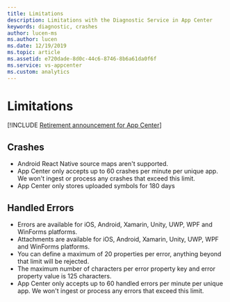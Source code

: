 ```yaml
---
title: Limitations
description: Limitations with the Diagnostic Service in App Center
keywords: diagnostic, crashes
author: lucen-ms
ms.author: lucen
ms.date: 12/19/2019
ms.topic: article
ms.assetid: e720dade-8d0c-44c6-8746-8b6a61da0f6f
ms.service: vs-appcenter
ms.custom: analytics
---
```


# Limitations

[!INCLUDE [Retirement announcement for App Center](~/includes/retirement.md)]

## Crashes

- Android React Native source maps aren't supported.
- App Center only accepts up to 60 crashes per minute per unique app. We won't ingest or process any crashes that exceed this limit.
- App Center only stores uploaded symbols for 180 days 


## Handled Errors

- Errors are available for iOS, Android, Xamarin, Unity, UWP, WPF and WinForms platforms.
- Attachments are available for iOS, Android, Xamarin, Unity, UWP, WPF and WinForms platforms.
- You can define a maximum of 20 properties per error, anything beyond that limit will be rejected.
- The maximum number of characters per error property key and error property value is 125 characters.
- App Center only accepts up to 60 handled errors per minute per unique app. We won't ingest or process any errors that exceed this limit. 


